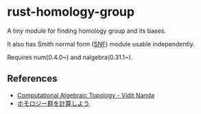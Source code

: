 # rust-homology-group 

A tiny module for finding homology group and its bases.

It also has Smith normal form ([SNF](https://en.wikipedia.org/wiki/Smith_normal_form)) module usable independently.

Requires num(0.4.0~) and nalgebra(0.31.1~).

## References
- [Computational Algebraic Topology - Vidit Nanda](https://people.maths.ox.ac.uk/nanda/cat/TDANotes.pdf)
- [ホモロジー群を計算しよう](https://qiita.com/hiro949/items/9c793415313be6312154)